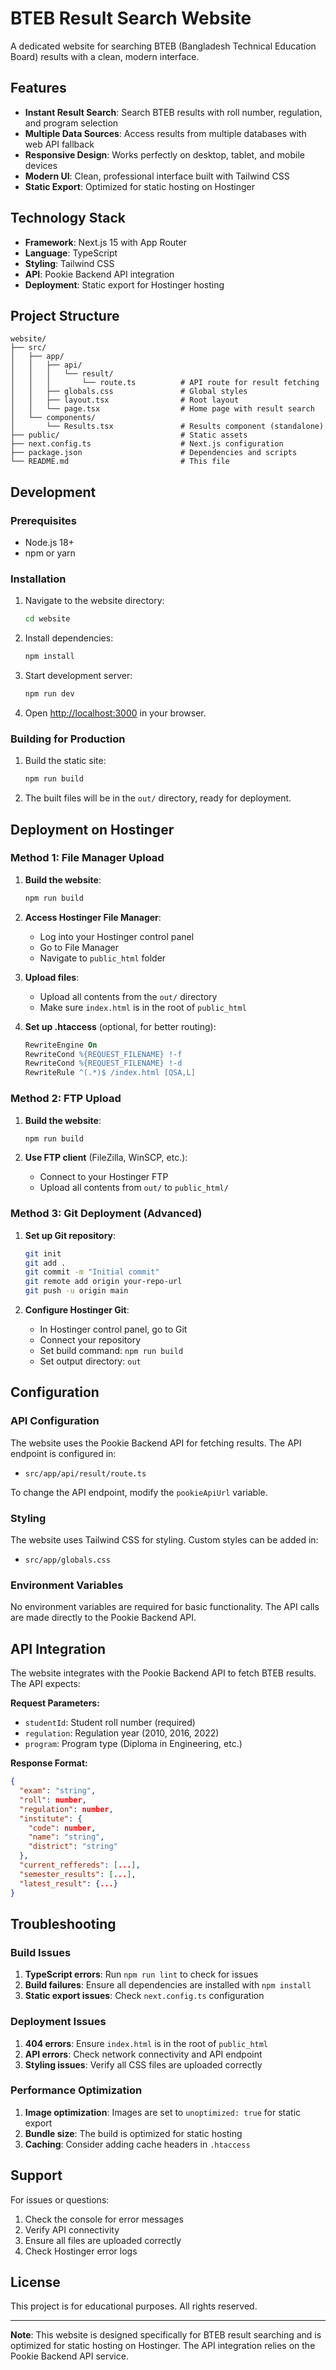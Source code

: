 # BTEB Result Search Website

A dedicated website for searching BTEB (Bangladesh Technical Education Board) results with a clean, modern interface.

## Features

- **Instant Result Search**: Search BTEB results with roll number, regulation, and program selection
- **Multiple Data Sources**: Access results from multiple databases with web API fallback
- **Responsive Design**: Works perfectly on desktop, tablet, and mobile devices
- **Modern UI**: Clean, professional interface built with Tailwind CSS
- **Static Export**: Optimized for static hosting on Hostinger

## Technology Stack

- **Framework**: Next.js 15 with App Router
- **Language**: TypeScript
- **Styling**: Tailwind CSS
- **API**: Pookie Backend API integration
- **Deployment**: Static export for Hostinger hosting

## Project Structure

```
website/
├── src/
│   ├── app/
│   │   ├── api/
│   │   │   └── result/
│   │   │       └── route.ts          # API route for result fetching
│   │   ├── globals.css               # Global styles
│   │   ├── layout.tsx                # Root layout
│   │   └── page.tsx                  # Home page with result search
│   └── components/
│       └── Results.tsx               # Results component (standalone)
├── public/                           # Static assets
├── next.config.ts                    # Next.js configuration
├── package.json                      # Dependencies and scripts
└── README.md                         # This file
```

## Development

### Prerequisites

- Node.js 18+ 
- npm or yarn

### Installation

1. Navigate to the website directory:
   ```bash
   cd website
   ```

2. Install dependencies:
   ```bash
   npm install
   ```

3. Start development server:
   ```bash
   npm run dev
   ```

4. Open [http://localhost:3000](http://localhost:3000) in your browser.

### Building for Production

1. Build the static site:
   ```bash
   npm run build
   ```

2. The built files will be in the `out/` directory, ready for deployment.

## Deployment on Hostinger

### Method 1: File Manager Upload

1. **Build the website**:
   ```bash
   npm run build
   ```

2. **Access Hostinger File Manager**:
   - Log into your Hostinger control panel
   - Go to File Manager
   - Navigate to `public_html` folder

3. **Upload files**:
   - Upload all contents from the `out/` directory
   - Make sure `index.html` is in the root of `public_html`

4. **Set up .htaccess** (optional, for better routing):
   ```apache
   RewriteEngine On
   RewriteCond %{REQUEST_FILENAME} !-f
   RewriteCond %{REQUEST_FILENAME} !-d
   RewriteRule ^(.*)$ /index.html [QSA,L]
   ```

### Method 2: FTP Upload

1. **Build the website**:
   ```bash
   npm run build
   ```

2. **Use FTP client** (FileZilla, WinSCP, etc.):
   - Connect to your Hostinger FTP
   - Upload all contents from `out/` to `public_html/`

### Method 3: Git Deployment (Advanced)

1. **Set up Git repository**:
   ```bash
   git init
   git add .
   git commit -m "Initial commit"
   git remote add origin your-repo-url
   git push -u origin main
   ```

2. **Configure Hostinger Git**:
   - In Hostinger control panel, go to Git
   - Connect your repository
   - Set build command: `npm run build`
   - Set output directory: `out`

## Configuration

### API Configuration

The website uses the Pookie Backend API for fetching results. The API endpoint is configured in:
- `src/app/api/result/route.ts`

To change the API endpoint, modify the `pookieApiUrl` variable.

### Styling

The website uses Tailwind CSS for styling. Custom styles can be added in:
- `src/app/globals.css`

### Environment Variables

No environment variables are required for basic functionality. The API calls are made directly to the Pookie Backend API.

## API Integration

The website integrates with the Pookie Backend API to fetch BTEB results. The API expects:

**Request Parameters:**
- `studentId`: Student roll number (required)
- `regulation`: Regulation year (2010, 2016, 2022)
- `program`: Program type (Diploma in Engineering, etc.)

**Response Format:**
```json
{
  "exam": "string",
  "roll": number,
  "regulation": number,
  "institute": {
    "code": number,
    "name": "string",
    "district": "string"
  },
  "current_reffereds": [...],
  "semester_results": [...],
  "latest_result": {...}
}
```

## Troubleshooting

### Build Issues

1. **TypeScript errors**: Run `npm run lint` to check for issues
2. **Build failures**: Ensure all dependencies are installed with `npm install`
3. **Static export issues**: Check `next.config.ts` configuration

### Deployment Issues

1. **404 errors**: Ensure `index.html` is in the root of `public_html`
2. **API errors**: Check network connectivity and API endpoint
3. **Styling issues**: Verify all CSS files are uploaded correctly

### Performance Optimization

1. **Image optimization**: Images are set to `unoptimized: true` for static export
2. **Bundle size**: The build is optimized for static hosting
3. **Caching**: Consider adding cache headers in `.htaccess`

## Support

For issues or questions:
1. Check the console for error messages
2. Verify API connectivity
3. Ensure all files are uploaded correctly
4. Check Hostinger error logs

## License

This project is for educational purposes. All rights reserved.

---

**Note**: This website is designed specifically for BTEB result searching and is optimized for static hosting on Hostinger. The API integration relies on the Pookie Backend API service.